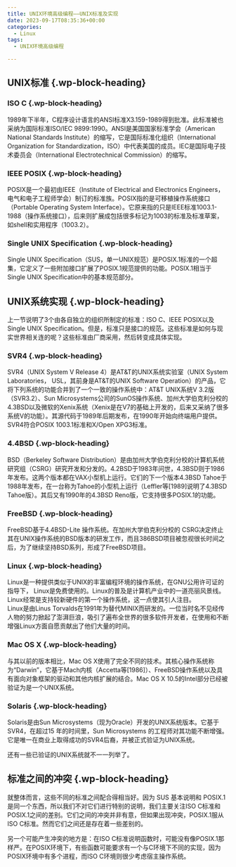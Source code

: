 ```yaml
---
title: UNIX环境高级编程——UNIX标准及实现
date: 2023-09-17T08:35:36+00:00
categories:
  - Linux
tags:
  - UNIX环境高级编程

---
```


## <span class="ez-toc-section" id="UNIX%E6%A0%87%E5%87%86"></span>UNIX标准<span class="ez-toc-section-end"></span> {.wp-block-heading}

### <span class="ez-toc-section" id="ISO_C"></span>ISO C<span class="ez-toc-section-end"></span> {.wp-block-heading}

1989年下半年，C程序设计语言的ANSI标准X3.159-1989得到批准。此标准被也采纳为国际标准ISO/IEC 9899:1990。ANSI是美国国家标准学会（American National Standards Institute）的缩写，它是国际标准化组织（International Organization for Standardization，ISO）中代表美国的成员。IEC是国际电子技术委员会（International Electrotechnical Commission）的缩写。

### <span class="ez-toc-section" id="IEEE_POSIX"></span>IEEE POSIX<span class="ez-toc-section-end"></span> {.wp-block-heading}

POSIX是一个最初由IEEE（Institute of Electrical and Electronics Engineers，电气和电子工程师学会）制订的标准族。POSIX指的是可移植操作系统接口（Portable Operating System Interface）。它原来指的只是IEEE标准1003.1-1988（操作系统接口），后来则扩展成包括很多标记为1003的标准及标准草案，如shell和实用程序（1003.2）。

### <span class="ez-toc-section" id="Single_UNIX_Specification"></span>Single UNIX Specification<span class="ez-toc-section-end"></span> {.wp-block-heading}

Single UNIX Specification（SUS，单一UNIX规范）是POSIX.1标准的一个超集，它定义了一些附加接口扩展了POSIX.1规范提供的功能。POSIX.1相当于Single UNIX Specification中的基本规范部分。

## <span class="ez-toc-section" id="UNIX%E7%B3%BB%E7%BB%9F%E5%AE%9E%E7%8E%B0"></span>UNIX系统实现<span class="ez-toc-section-end"></span> {.wp-block-heading}

上一节说明了3个由各自独立的组织所制定的标准：ISO C、IEEE POSIX以及Single UNIX Specification。但是，标准只是接口的规范。这些标准是如何与现实世界相关连的呢？这些标准由厂商采用，然后转变成具体实现。

### <span class="ez-toc-section" id="SVR4"></span>SVR4<span class="ez-toc-section-end"></span> {.wp-block-heading}

SVR4（UNIX System V Release 4）是AT&T的UNIX系统实验室（UNIX System Laboratories， USL，其前身是AT&T的UNIX Software Operation）的产品，它将下列系统的功能合并到了一个一致的操作系统中：AT&T UNIX系统V 3.2版（SVR3.2）、Sun Microsystems公司的SunOS操作系统、加州大学伯克利分校的4.3BSD以及微软的Xenix系统（Xenix是在V7的基础上开发的，后来又采纳了很多系统V的功能）。其源代码于1989年后期发布，在1990年开始向终端用户提供。SVR4符合POSIX 1003.1标准和X/Open XPG3标准。

### <span class="ez-toc-section" id="44BSD"></span>4.4BSD<span class="ez-toc-section-end"></span> {.wp-block-heading}

BSD（Berkeley Software Distribution）是由加州大学伯克利分校的计算机系统研究组（CSRG）研究开发和分发的。4.2BSD于1983年问世，4.3BSD则于1986年发布。这两个版本都在VAX小型机上运行。它们的下一个版本4.3BSD Tahoe于1988年发布，在一台称为Tahoe的小型机上运行（Leffler等[1989]说明了4.3BSD Tahoe版）。其后又有1990年的4.3BSD Reno版，它支持很多POSIX.1的功能。

### <span class="ez-toc-section" id="FreeBSD"></span>FreeBSD<span class="ez-toc-section-end"></span> {.wp-block-heading}

FreeBSD基于4.4BSD-Lite 操作系统。在加州大学伯克利分校的 CSRG决定终止其在UNIX操作系统的BSD版本的研发工作，而且386BSD项目被忽视很长时间之后，为了继续坚持BSD系列，形成了FreeBSD项目。

### <span class="ez-toc-section" id="Linux"></span>Linux<span class="ez-toc-section-end"></span> {.wp-block-heading}

Linux是一种提供类似于UNIX的丰富编程环境的操作系统，在GNU公用许可证的指导下， Linux是免费使用的。Linux的普及是计算机产业中的一道亮丽风景线。Linux经常是支持较新硬件的第一个操作系统，这一点使其引人注目。  
Linux是由Linus Torvalds在1991年为替代MINIX而研发的。一位当时名不见经传人物的努力掀起了澎湃巨浪，吸引了遍布全世界的很多软件开发者，在使用和不断增强Linux方面自愿贡献出了他们大量的时间。

### <span class="ez-toc-section" id="Mac_OS_X"></span>Mac OS X<span class="ez-toc-section-end"></span> {.wp-block-heading}

与其以前的版本相比，Mac OS X使用了完全不同的技术。其核心操作系统称为“Darwin”，它基于Mach内核（Accetta等[1986]）、FreeBSD操作系统以及具有面向对象框架的驱动和其他内核扩展的结合。Mac OS X 10.5的Intel部分已经被验证为是一个UNIX系统。

### <span class="ez-toc-section" id="Solaris"></span>Solaris<span class="ez-toc-section-end"></span> {.wp-block-heading}

Solaris是由Sun Microsystems（现为Oracle）开发的UNIX系统版本。它基于SVR4，在超过15 年的时间里，Sun Microsystems 的工程师对其功能不断增强。它是唯一在商业上取得成功的SVR4后裔，并被正式验证为UNIX系统。

还有一些已验证的UNIX系统就不一一列举了。

## <span class="ez-toc-section" id="%E6%A0%87%E5%87%86%E4%B9%8B%E9%97%B4%E7%9A%84%E5%86%B2%E7%AA%81"></span>标准之间的冲突<span class="ez-toc-section-end"></span> {.wp-block-heading}

就整体而言，这些不同的标准之间配合得相当好。因为 SUS 基本说明和 POSIX.1 是同一个东西，所以我们不对它们进行特别的说明，我们主要关注ISO C标准和POSIX.1之间的差别。它们之间的冲突并非有意，但如果出现冲突，POSIX.1服从ISO C标准。然而它们之间还是存在着一些差别的。

另一个可能产生冲突的地方是：在ISO C标准说明函数时，可能没有像POSIX.1那样严。在POSIX环境下，有些函数可能要求有一个与C环境下不同的实现，因为POSIX环境中有多个进程，而ISO C环境则很少考虑宿主操作系统。